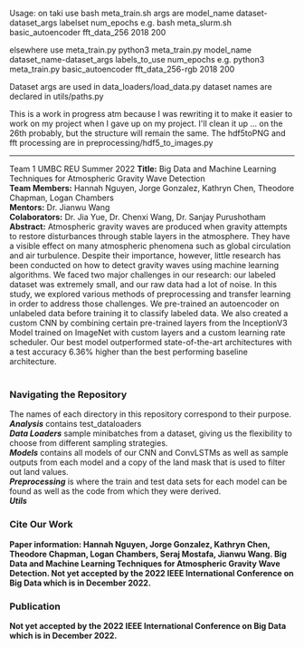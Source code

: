 Usage:
on taki use bash meta_train.sh
args are model_name dataset-dataset_args labelset num_epochs
e.g. bash meta_slurm.sh basic_autoencoder fft_data_256 2018 200

elsewhere use meta_train.py
python3 meta_train.py model_name dataset_name-dataset_args labels_to_use num_epochs
e.g. python3 meta_train.py basic_autoencoder fft_data_256-rgb 2018 200

Dataset args are used in data_loaders/load_data.py
dataset names are declared in utils/paths.py

This is a work in progress atm because I was rewriting it to make it easier to work on my project when I gave up on my project. I'll clean it up ... on the 26th probably, but the structure will remain the same.
The hdf5toPNG and fft processing are in preprocessing/hdf5_to_images.py 


*************************************************************************************************************************************************************************


Team 1 UMBC REU Summer 2022
**Title:** Big Data and Machine Learning Techniques for Atmospheric Gravity Wave Detection <br>
**Team Members:** Hannah Nguyen, Jorge Gonzalez, Kathryn Chen, Theodore Chapman, Logan Chambers <br>
**Mentors:** Dr. Jianwu Wang <br>
**Colaborators:** Dr. Jia Yue, Dr. Chenxi Wang, Dr. Sanjay Purushotham <br>
**Abstract:** Atmospheric gravity waves are produced when gravity attempts to restore disturbances through stable layers in the atmosphere. They have a visible effect on many atmospheric phenomena such as global circulation and air turbulence. Despite their importance, however, little research has been conducted on how to detect gravity waves using machine learning algorithms. We faced two major challenges in our research: our labeled dataset was extremely small, and our raw data had a lot of noise. In this study, we explored various methods of preprocessing and transfer learning in order to address those challenges. We pre-trained an autoencoder on unlabeled data before training it to classify labeled data. We also created a custom CNN by combining certain pre-trained layers from the InceptionV3 Model trained on ImageNet with custom layers and a custom learning rate scheduler. Our best model outperformed state-of-the-art architectures with a test accuracy 6.36% higher than the best performing baseline architecture.<br>
<br>
### Navigating the Repository<br>
The names of each directory in this repository correspond to their purpose. <br>
<b>*Analysis*</b> contains test_dataloaders<br>
<b>*Data Loaders*</b> sample minibatches from a dataset, giving us the flexibility to choose from different sampling strategies. <br>
<b>*Models*</b> contains all models of our CNN and ConvLSTMs as well as sample outputs from each model and a copy of the land mask that is used to filter out land values.<br>
<b>*Preprocessing*</b> is where the train and test data sets for each model can be found as well as the code from which they were derived. <br>
<b>*Utils*
<br>
### Cite Our Work<br>
Paper information: Hannah Nguyen, Jorge Gonzalez, Kathryn Chen, Theodore Chapman, Logan Chambers, Seraj Mostafa, Jianwu Wang. Big Data and Machine Learning Techniques for Atmospheric Gravity Wave Detection. Not yet accepted by the 2022 IEEE International Conference on Big Data which is in December 2022.<br>
### Publication<br>
Not yet accepted by the 2022 IEEE International Conference on Big Data which is in December 2022.
